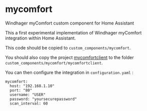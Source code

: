 # mycomfort
Windhager myComfort custom component for Home Assistant

This a first experimental implementation of Windhager myComfort integration within Home Assistant.

This code should be copied to `custom_components/mycomfort`.

You should also copy the project [mycomfortclient](https://github.com/sarabanjina/mycomfortclient) to the folder `custom_components/mycomfort/mycomfortclient`.

You can then configure the integration in `configuration.yaml` : 
```
mycomfort:
  host: "192.168.1.10"
  port: "80"
  username: "USER"
  password: "yoursecurepassword"
  scan_interval: 60
```
